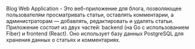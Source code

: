 Blog Web Application - 
Это веб-приложение для блога, позволяющее пользователям просматривать статьи, оставлять комментарии, а администраторам — добавлять, редактировать и удалять статьи. Приложение состоит из двух частей: backend (на Go с использованием Fiber) и frontend (React). Оно использует базу данных PostgreSQL для хранения данных о статьях и комментариях.
